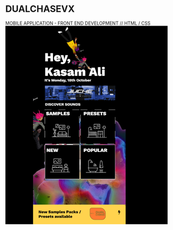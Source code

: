# DUALCHASEVX
MOBILE APPLICATION - FRONT END DEVELOPMENT // HTML / CSS
![Image description](SC.png)

